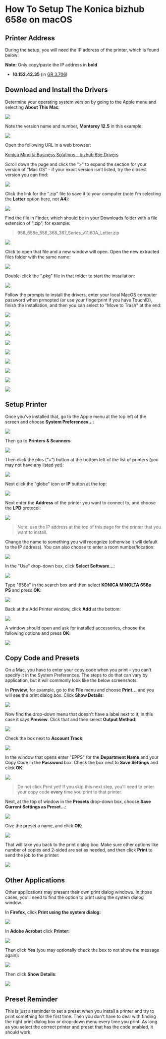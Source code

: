 How To Setup The Konica bizhub 658e on macOS
===============================================

## Printer Address

During the setup, you will need the IP address of the printer, which is found below:

**Note:** Only copy/paste the IP address in **bold**

*   **10.152.42.35** (in [GR 3.706](https://map.concept3d.com/?id=1772#!m/550865))

<a name="#driver"></a>

## Download and Install the Drivers

Determine your operating system version by going to the Apple menu and selecting **About This Mac**:

![](/images/faq/netprinters-mac/driver-install/1.png)

Note the version name and number, **Monterey 12.5** in this example:

![](/images/faq/netprinters-mac/driver-install/2.png)

Open the following URL in a web browser:

[Konica Minolta Business Solutions - bizhub 65e Drivers](https://onyxweb.mykonicaminolta.com/OneStopProductSupport?appMode=public&productId=2090&categoryId=1&subCategoryId=ft0)

Scroll down the page and click the ">" to expand the section for your version of "Mac OS" - if your exact version isn't listed, try the closest version you can find:

![](/images/faq/netprinters-mac/konica/driver-install/1.png)

Click the link for the ".zip" file to save it to your computer (note I'm selecting the **Letter** option here, not **A4**):

![](/images/faq/netprinters-mac/konica/driver-install/2.png)

Find the file in Finder, which should be in your Downloads folder with a file extension of ".zip", for example:

> 958\_658e\_558\_368\_367\_Series\_v11.60A\_Letter.zip

![](/images/faq/netprinters-mac/konica/driver-install/3.png)

Click to open that file and a new window will open. Open the new extracted files folder with the same name:

![](/images/faq/netprinters-mac/konica/driver-install/4.png)

Double-click the ".pkg" file in that folder to start the installation:

![](/images/faq/netprinters-mac/konica/driver-install/5.png)

Follow the prompts to install the drivers, enter your local MacOS computer password when prmopted (or use your fingerprint if you have TouchID), finish the installation, and then you can select to "Move to Trash" at the end:

![](/images/faq/netprinters-mac/konica/driver-install/6.png)

![](/images/faq/netprinters-mac/konica/driver-install/7.png)

![](/images/faq/netprinters-mac/konica/driver-install/8.png)

![](/images/faq/netprinters-mac/konica/driver-install/9.png)

![](/images/faq/netprinters-mac/konica/driver-install/10.png)

![](/images/faq/netprinters-mac/konica/driver-install/11.png)

![](/images/faq/netprinters-mac/konica/driver-install/12.png)

![](/images/faq/netprinters-mac/konica/driver-install/13.png)

![](/images/faq/netprinters-mac/konica/driver-install/14.png)

<a name="#setup"></a>

## Setup Printer

Once you’ve installed that, go to the Apple menu at the top left of the screen and choose **System Preferences…**:

![](/images/faq/netprinters-mac/1.png)

Then go to **Printers & Scanners**:

![](/images/faq/netprinters-mac/2.png)

Then click the plus (“+”) button at the bottom left of the list of printers (you may not have any listed yet):

![](/images/faq/netprinters-mac/3.png)

Next click the "globe" icon or **IP** button at the top:

![](/images/faq/netprinters-mac/4.png)

Next enter the **Address** of the printer you want to connect to, and choose the **LPD** protocol:

![](/images/faq/netprinters-mac/konica/1.png)

> Note: use the IP address at the top of this page for the printer that you want to install.

Change the name to something you will recognize (otherwise it will default to the IP address). You can also choose to enter a room number/location:

![](/images/faq/netprinters-mac/konica/2.png)

In the "Use" drop-down box, click **Select Software…**:

![](/images/faq/netprinters-mac/konica/3.png)

Type "658e" in the search box and then select **KONICA MINOLTA 658e PS** and press **OK**:

![](/images/faq/netprinters-mac/konica/4.png)

Back at the Add Printer window, click **Add** at the bottom:

![](/images/faq/netprinters-mac/konica/5.png)

A window should open and ask for installed accessories, choose the following options and press **OK**:

![](/images/faq/netprinters-mac/konica/6.png)

<a name="#code-and-preset"></a>

## Copy Code and Presets

On a Mac, you have to enter your copy code when you print – you can’t specify it in the System Preferences. The steps to do that can vary by application, but it will commonly look like the below screenshots. 

In **Preview**, for example, go to the **File** menu and choose **Print…** and you will see the print dialog box. Click **Show Details**:

![](/images/faq/netprinters-mac/12.png)

Now find the drop-down menu that doesn't have a label next to it, in this case it says **Preview**. Click that and then select **Output Method**:

![](/images/faq/netprinters-mac/konica/7.png)

Check the box next to **Account Track**:

![](/images/faq/netprinters-mac/konica/8.png)

In the window that opens enter "EPPS" for the **Department Name** and your Copy Code in the **Password** box. Check the box next to **Save Settings** and click **OK**:

![](/images/faq/netprinters-mac/konica/9.png)

> Do not click Print yet! If you skip this next step, you'll need to enter your copy code **every** time you print to that printer.

Next, at the top of window in the **Presets** drop-down box, choose **Save Current Settings as Preset...**:

![](/images/faq/netprinters-mac/konica/10.png)

Give the preset a name, and click **OK**:

![](/images/faq/netprinters-mac/konica/11.png)

That will take you back to the print dialog box. Make sure other options like number of copies and 2-sided are set as needed, and then click **Print** to send the job to the printer:

![](/images/faq/netprinters-mac/konica/12.png)

## Other Applications

Other applications may present their own print dialog windows. In those cases, you’ll need to find the option to print using the system dialog window.

In **Firefox**, click **Print using the system dialog:**

![](/images/faq/ricoh-mac/Screen-Shot-2022-04-21-at-8.34.46-AM-2.png)

In **Adobe Acrobat** click **Printer:**

![](/images/faq/ricoh-mac/Screen-Shot-2022-04-21-at-8.35.31-AM.png)

Then click **Yes** (you may optionally check the box to not show the message again):

![](/images/faq/ricoh-mac/Screen-Shot-2022-04-21-at-8.35.51-AM.png)

Then click **Show Details**:

![](/images/faq/ricoh-mac/Screen-Shot-2022-04-21-at-8.36.04-AM-2.png)

## Preset Reminder

This is just a reminder to set a preset when you install a printer and try to print something for the first time. Then you don't have to deal with finding the right print dialog box or drop-down menu every time you print. As long as you select the correct printer and preset that has the code enabled, it should work.